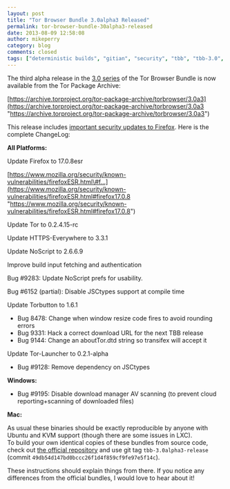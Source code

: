 ```yaml
---
layout: post
title: "Tor Browser Bundle 3.0alpha3 Released"
permalink: tor-browser-bundle-30alpha3-released
date: 2013-08-09 12:58:08
author: mikeperry
category: blog
comments: closed
tags: ["deterministic builds", "gitian", "security", "tbb", "tbb-3.0", "tor browser", "tor browser bundle", "tor-browser-bundle"]
---
```


The third alpha release in the [3.0 series](https://blog.torproject.org/category/tags/tbb-30) of the Tor Browser Bundle is now available from the Tor Package Archive:

[https://archive.torproject.org/tor-package-archive/torbrowser/3.0a3](https://archive.torproject.org/tor-package-archive/torbrowser/3.0a3 "https://archive.torproject.org/tor-package-archive/torbrowser/3.0a3")

This release includes [important security updates to Firefox](https://www.mozilla.org/security/known-vulnerabilities/firefoxESR.html#firefox17.0.8). Here is the complete ChangeLog:

**All Platforms:**

Update Firefox to 17.0.8esr

[https://www.mozilla.org/security/known-vulnerabilities/firefoxESR.html\#f...](https://www.mozilla.org/security/known-vulnerabilities/firefoxESR.html#firefox17.0.8 "https://www.mozilla.org/security/known-vulnerabilities/firefoxESR.html#firefox17.0.8")

Update Tor to 0.2.4.15-rc

Update HTTPS-Everywhere to 3.3.1

Update NoScript to 2.6.6.9

Improve build input fetching and authentication

Bug \#9283: Update NoScript prefs for usability.

Bug \#6152 (partial): Disable JSCtypes support at compile time

Update Torbutton to 1.6.1

-   Bug 8478: Change when window resize code fires to avoid rounding errors
-   Bug 9331: Hack a correct download URL for the next TBB release
-   Bug 9144: Change an aboutTor.dtd string so transifex will accept it

Update Tor-Launcher to 0.2.1-alpha

-   Bug \#9128: Remove dependency on JSCtypes

**Windows:**

-   Bug \#9195: Disable download manager AV scanning (to prevent cloud  
     reporting+scanning of downloaded files)

**Mac:**

As usual these binaries should be exactly reproducible by anyone with Ubuntu and KVM support (though there are some issues in LXC).  
 To build your own identical copies of these bundles from source code, check out [the official repository](https://gitweb.torproject.org/builders/tor-browser-bundle.git) and use git tag `tbb-3.0alpha3-release` (commit `49db54d147bd0bccc26f1d4f859cf9fe97e5f14c`).

These instructions should explain things from there. If you notice any differences from the official bundles, I would love to hear about it!
